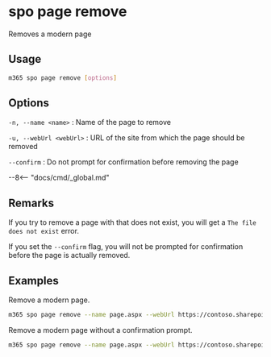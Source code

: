 # spo page remove

Removes a modern page

## Usage

```sh
m365 spo page remove [options]
```

## Options

`-n, --name <name>`
: Name of the page to remove

`-u, --webUrl <webUrl>`
: URL of the site from which the page should be removed

`--confirm`
: Do not prompt for confirmation before removing the page

--8<-- "docs/cmd/_global.md"

## Remarks

If you try to remove a page with that does not exist, you will get a `The file does not exist` error.

If you set the `--confirm` flag, you will not be prompted for confirmation before the page is actually removed.

## Examples

Remove a modern page.

```sh
m365 spo page remove --name page.aspx --webUrl https://contoso.sharepoint.com/sites/a-team
```

Remove a modern page without a confirmation prompt.

```sh
m365 spo page remove --name page.aspx --webUrl https://contoso.sharepoint.com/sites/a-team --confirm
```